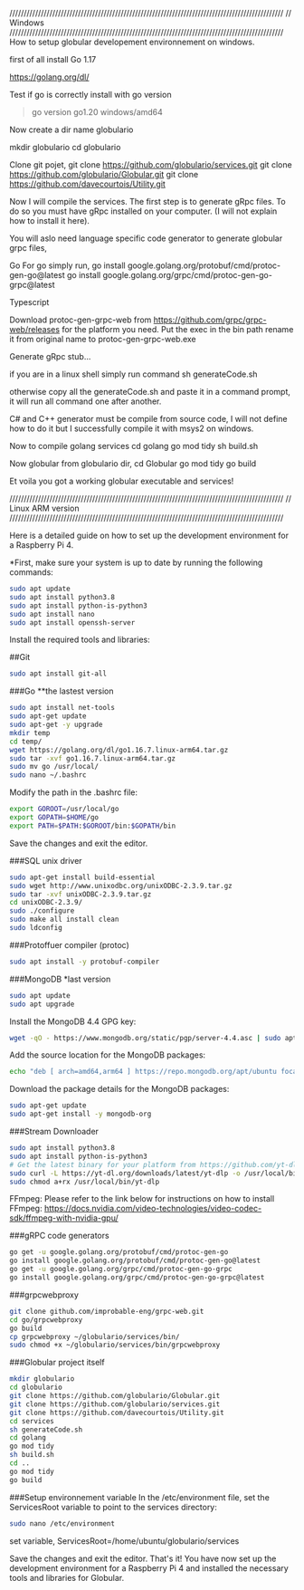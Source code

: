 
////////////////////////////////////////////////////////////////////////////////////////////////
// Windows
////////////////////////////////////////////////////////////////////////////////////////////////
How to setup globular developement environnement on windows.

first of all install Go 1.17

https://golang.org/dl/

Test if go is correctly install with 
go version
> go version go1.20 windows/amd64

Now create a dir name globulario

mkdir globulario
cd globulario

Clone git pojet,
git clone https://github.com/globulario/services.git
git clone https://github.com/globulario/Globular.git
git clone https://github.com/davecourtois/Utility.git

Now I will compile the services. The first step is to generate gRpc files.
To do so you must have gRpc installed on your computer. (I will not explain how to install it here).

You will aslo need language specific code generator to generate globular grpc files,

Go
For go simply run,
go install google.golang.org/protobuf/cmd/protoc-gen-go@latest
go install google.golang.org/grpc/cmd/protoc-gen-go-grpc@latest

Typescript

Download protoc-gen-grpc-web from https://github.com/grpc/grpc-web/releases
for the platform you need. Put the exec in the bin path rename it from original name to protoc-gen-grpc-web.exe

Generate gRpc stub...

if you are in a linux shell simply run command 
sh generateCode.sh

otherwise copy all the generateCode.sh and paste it in a command prompt, it will run all command one after another.

C# and C++ generator must be compile from source code, I will not define how to do it but I successfully compile it with msys2 on windows.

Now to compile golang services 
cd golang
go mod tidy
sh build.sh


Now globular from globulario dir,
cd Globular
go mod tidy
go build

Et voila you got a working globular executable and services!

////////////////////////////////////////////////////////////////////////////////////////////////
// Linux ARM version
////////////////////////////////////////////////////////////////////////////////////////////////

Here is a detailed guide on how to set up the development environment for a Raspberry Pi 4.

*First, make sure your system is up to date by running the following commands:

```bash
sudo apt update
sudo apt install python3.8
sudo apt install python-is-python3
sudo apt install nano
sudo apt install openssh-server
```

Install the required tools and libraries:

##Git

```bash
sudo apt install git-all
```

###Go **the lastest version

```bash
sudo apt install net-tools
sudo apt-get update
sudo apt-get -y upgrade
mkdir temp
cd temp/
wget https://golang.org/dl/go1.16.7.linux-arm64.tar.gz
sudo tar -xvf go1.16.7.linux-arm64.tar.gz
sudo mv go /usr/local/
sudo nano ~/.bashrc
```

Modify the path in the .bashrc file:
```bash
export GOROOT=/usr/local/go
export GOPATH=$HOME/go
export PATH=$PATH:$GOROOT/bin:$GOPATH/bin
```
Save the changes and exit the editor.

###SQL unix driver
```bash
sudo apt-get install build-essential
sudo wget http://www.unixodbc.org/unixODBC-2.3.9.tar.gz
sudo tar -xvf unixODBC-2.3.9.tar.gz
cd unixODBC-2.3.9/
sudo ./configure
sudo make all install clean
sudo ldconfig
```

###Protoffuer compiler (protoc)

```bash
sudo apt install -y protobuf-compiler
```

###MongoDB *last version
```bash
sudo apt update
sudo apt upgrade
```

Install the MongoDB 4.4 GPG key:
```bash
wget -qO - https://www.mongodb.org/static/pgp/server-4.4.asc | sudo apt-key add -
```

Add the source location for the MongoDB packages:
```bash
echo "deb [ arch=amd64,arm64 ] https://repo.mongodb.org/apt/ubuntu focal/mongodb-org/4.4 multiverse" | sudo tee /etc/apt/sources.list.d/mongodb-org-4.4.list
```

Download the package details for the MongoDB packages:
```bash
sudo apt-get update
sudo apt-get install -y mongodb-org
```

###Stream Downloader

```bash
sudo apt install python3.8
sudo apt install python-is-python3
# Get the latest binary for your platform from https://github.com/yt-dlp/yt-dlp/releases
sudo curl -L https://yt-dl.org/downloads/latest/yt-dlp -o /usr/local/bin/yt-dlp
sudo chmod a+rx /usr/local/bin/yt-dlp
```
FFmpeg:
Please refer to the link below for instructions on how to install FFmpeg:
https://docs.nvidia.com/video-technologies/video-codec-sdk/ffmpeg-with-nvidia-gpu/

###gRPC code generators
```bash
go get -u google.golang.org/protobuf/cmd/protoc-gen-go
go install google.golang.org/protobuf/cmd/protoc-gen-go@latest
go get -u google.golang.org/grpc/cmd/protoc-gen-go-grpc
go install google.golang.org/grpc/cmd/protoc-gen-go-grpc@latest
```

###grpcwebproxy
```bash
git clone github.com/improbable-eng/grpc-web.git
cd go/grpcwebproxy
go build
cp grpcwebproxy ~/globulario/services/bin/
sudo chmod +x ~/globulario/services/bin/grpcwebproxy
```

###Globular project itself
```bash
mkdir globulario
cd globulario
git clone https://github.com/globulario/Globular.git
git clone https://github.com/globulario/services.git
git clone https://github.com/davecourtois/Utility.git
cd services
sh generateCode.sh
cd golang
go mod tidy
sh build.sh
cd ..
go mod tidy
go build
```

###Setup environnement variable
In the /etc/environment file, set the ServicesRoot variable to point to the services directory:

```bash
sudo nano /etc/environment
```

set variable, ServicesRoot=/home/ubuntu/globulario/services

Save the changes and exit the editor.
That's it! You have now set up the development environment for a Raspberry Pi 4 and installed the necessary tools and libraries for Globular.
